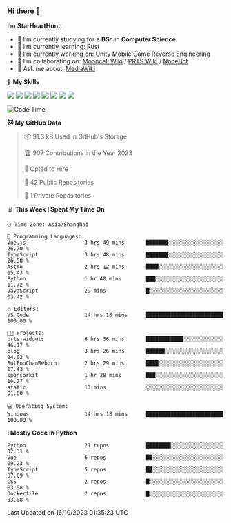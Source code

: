 ### Hi there 👋

I’m **StarHeartHunt**.

- 🏫 I’m currently studying for a **BSc** in **Computer Science**
- 🌱 I’m currently learning: Rust
- 🔭 I’m currently working on: Unity Mobile Game Reverse Engineering
- 👯 I’m collaborating on: [Mooncell Wiki](https://fgo.wiki/) / [PRTS Wiki](http://prts.wiki/) / [NoneBot](https://github.com/nonebot)
- 💬 Ask me about: [MediaWiki](https://www.mediawiki.org)

🌟 **My Skills**

![](https://img.shields.io/badge/-Python-3e74a2?style=flat-square&logo=Python&logoColor=fff)
![](https://img.shields.io/badge/-Node.js-339933?style=flat-square&logo=node.js&logoColor=fff)
![](https://img.shields.io/badge/-Vue-4fc08d?style=flat-square&logo=vue.js&logoColor=fff)
![](https://img.shields.io/badge/-React-2d98ce?style=flat-square&logo=React&logoColor=fff)
![](https://img.shields.io/badge/-TypeScript-3178C6?style=flat-square&logo=TypeScript&logoColor=fff)
![](https://img.shields.io/badge/-Docker-2496ED?style=flat-square&logo=Docker&logoColor=fff)
![](https://img.shields.io/badge/-Linux-000000?style=flat-square&logo=Linux&logoColor=fff)
![](https://img.shields.io/badge/-Dotnet-512bd4?style=flat-square&logo=.net&logoColor=fff)

<!--START_SECTION:waka-->
![Code Time](http://img.shields.io/badge/Code%20Time-676%20hrs%2017%20mins-blue)

**🐱 My GitHub Data** 

> 📦 91.3 kB Used in GitHub's Storage 
 > 
> 🏆 907 Contributions in the Year 2023
 > 
> 💼 Opted to Hire
 > 
> 📜 42 Public Repositories 
 > 
> 🔑 1 Private Repositories 
 > 
📊 **This Week I Spent My Time On** 

```text
🕑︎ Time Zone: Asia/Shanghai

💬 Programming Languages: 
Vue.js                   3 hrs 49 mins       ███████░░░░░░░░░░░░░░░░░░   26.70 % 
TypeScript               3 hrs 48 mins       ███████░░░░░░░░░░░░░░░░░░   26.58 % 
Astro                    2 hrs 12 mins       ████░░░░░░░░░░░░░░░░░░░░░   15.43 % 
Python                   1 hr 40 mins        ███░░░░░░░░░░░░░░░░░░░░░░   11.72 % 
JavaScript               29 mins             █░░░░░░░░░░░░░░░░░░░░░░░░   03.42 % 

🔥 Editors: 
VS Code                  14 hrs 18 mins      █████████████████████████   100.00 % 

🐱‍💻 Projects: 
prts-widgets             6 hrs 36 mins       ████████████░░░░░░░░░░░░░   46.17 % 
blog                     3 hrs 26 mins       ██████░░░░░░░░░░░░░░░░░░░   24.02 % 
BotFooChanReborn         2 hrs 29 mins       ████░░░░░░░░░░░░░░░░░░░░░   17.43 % 
sponsorkit               1 hr 28 mins        ███░░░░░░░░░░░░░░░░░░░░░░   10.27 % 
static                   13 mins             ░░░░░░░░░░░░░░░░░░░░░░░░░   01.60 % 

💻 Operating System: 
Windows                  14 hrs 18 mins      █████████████████████████   100.00 % 
```

**I Mostly Code in Python** 

```text
Python                   21 repos            ████████░░░░░░░░░░░░░░░░░   32.31 % 
Vue                      6 repos             ██░░░░░░░░░░░░░░░░░░░░░░░   09.23 % 
TypeScript               5 repos             ██░░░░░░░░░░░░░░░░░░░░░░░   07.69 % 
CSS                      2 repos             █░░░░░░░░░░░░░░░░░░░░░░░░   03.08 % 
Dockerfile               2 repos             █░░░░░░░░░░░░░░░░░░░░░░░░   03.08 % 
```




 Last Updated on 16/10/2023 01:35:23 UTC
<!--END_SECTION:waka-->
